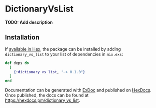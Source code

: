 # DictionaryVsList

**TODO: Add description**

## Installation

If [available in Hex](https://hex.pm/docs/publish), the package can be installed
by adding `dictionary_vs_list` to your list of dependencies in `mix.exs`:

```elixir
def deps do
  [
    {:dictionary_vs_list, "~> 0.1.0"}
  ]
end
```

Documentation can be generated with [ExDoc](https://github.com/elixir-lang/ex_doc)
and published on [HexDocs](https://hexdocs.pm). Once published, the docs can
be found at <https://hexdocs.pm/dictionary_vs_list>.

